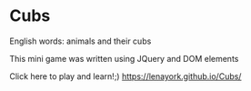 # Cubs
English words: animals and their cubs

This mini game was written using JQuery and DOM elements

Click here to play and learn!;) https://lenayork.github.io/Cubs/